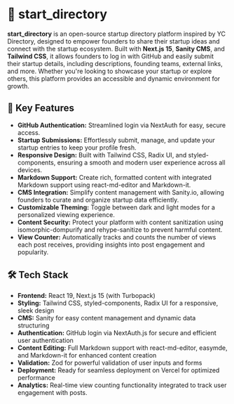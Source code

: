 # 🚀 start_directory

**start_directory** is an open-source startup directory platform inspired by YC Directory, designed to empower founders to share their startup ideas and connect with the startup ecosystem. Built with **Next.js 15**, **Sanity CMS**, and **Tailwind CSS**, it allows founders to log in with GitHub and easily submit their startup details, including descriptions, founding teams, external links, and more. Whether you're looking to showcase your startup or explore others, this platform provides an accessible and dynamic environment for growth.

## 🌟 Key Features

- **GitHub Authentication:** Streamlined login via NextAuth for easy, secure access.
- **Startup Submissions:** Effortlessly submit, manage, and update your startup entries to keep your profile fresh.
- **Responsive Design:** Built with Tailwind CSS, Radix UI, and styled-components, ensuring a smooth and modern user experience across all devices.
- **Markdown Support:** Create rich, formatted content with integrated Markdown support using react-md-editor and Markdown-it.
- **CMS Integration:** Simplify content management with Sanity.io, allowing founders to curate and organize startup data efficiently.
- **Customizable Theming:** Toggle between dark and light modes for a personalized viewing experience.
- **Content Security:** Protect your platform with content sanitization using isomorphic-dompurify and rehype-sanitize to prevent harmful content.
- **View Counter:** Automatically tracks and counts the number of views each post receives, providing insights into post engagement and popularity.

## 🛠️ Tech Stack

- **Frontend:** React 19, Next.js 15 (with Turbopack)
- **Styling:** Tailwind CSS, styled-components, Radix UI for a responsive, sleek design
- **CMS:** Sanity for easy content management and dynamic data structuring
- **Authentication:** GitHub login via NextAuth.js for secure and efficient user authentication
- **Content Editing:** Full Markdown support with react-md-editor, easymde, and Markdown-it for enhanced content creation
- **Validation:** Zod for powerful validation of user inputs and forms
- **Deployment:** Ready for seamless deployment on Vercel for optimized performance
- **Analytics:** Real-time view counting functionality integrated to track user engagement with posts.
